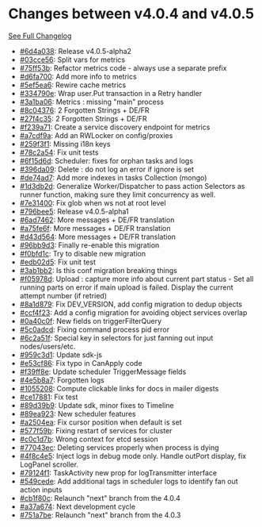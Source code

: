 # Changes between v4.0.4 and v4.0.5

[See Full Changelog](https://github.com/pydio/cells/compare/v4.0.4...v4.0.5)

- [#6d4a038](https://github.com/pydio/cells/commit/6d4a03831de934b23fe5430c48cce61c454c0a97): Release v4.0.5-alpha2
- [#03cce56](https://github.com/pydio/cells/commit/03cce56864a0db71b3db3cfb378b98b39c940b1c): Split vars for metrics
- [#75ff53b](https://github.com/pydio/cells/commit/75ff53bf6cc76ebc73e3e0a24cc8171649b134a0): Refactor metrics code - always use a separate prefix
- [#d6fa700](https://github.com/pydio/cells/commit/d6fa700c74e4a7b440c03eac204a156ed7acd16f): Add more info to metrics
- [#5ef5ea6](https://github.com/pydio/cells/commit/5ef5ea622c433d5c92d077b6b0880efa4255cecd): Rewire cache metrics
- [#334790e](https://github.com/pydio/cells/commit/334790e1e8b75d25d27ca3ee66b5d6c95b1dd32f): Wrap user.Put transaction in a Retry handler
- [#3a1ba06](https://github.com/pydio/cells/commit/3a1ba06e980d61a87e9f6e18ea3d8395bf84c35b): Metrics : missing "main" process
- [#8c04376](https://github.com/pydio/cells/commit/8c043763088c798888b5bf27d8ae762d887a0beb): 2 Forgotten Strings + DE/FR
- [#27f4c35](https://github.com/pydio/cells/commit/27f4c35fb7302cc3fc437a5883be0bff5fc17265): 2 Forgotten Strings + DE/FR
- [#f239a71](https://github.com/pydio/cells/commit/f239a71ed9870e50d4e1fa52a938a03f009e9a1a): Create a service discovery endpoint for metrics
- [#a7cdf9a](https://github.com/pydio/cells/commit/a7cdf9a712c8ef8237c7163be34287b02dc711aa): Add an RWLocker on config/proxies
- [#259f3f1](https://github.com/pydio/cells/commit/259f3f1cb4c83fe226b8c7744bfaad297377effc): Missing i18n keys
- [#78c2a54](https://github.com/pydio/cells/commit/78c2a54fbb41adb1315f8f5c972210f430341e61): Fix unit tests
- [#6f15d6d](https://github.com/pydio/cells/commit/6f15d6d18a46f55af7083e1458f6cea379f28e26): Scheduler: fixes for orphan tasks and logs
- [#396da09](https://github.com/pydio/cells/commit/396da09b04538af47298b81547696e7a0351f943): Delete : do not log an error if ignore is set
- [#de74ad7](https://github.com/pydio/cells/commit/de74ad7df9e459d6d01c4777d3cb6ca405b307d4): Add more indexes in tasks Collection (mongo)
- [#1d3db2d](https://github.com/pydio/cells/commit/1d3db2d100150a0fbfa059587dc0683bc6794b31): Generalize Worker/Dispatcher to pass action Selectors as runner function, making sure they limit concurrency as well.
- [#7e31400](https://github.com/pydio/cells/commit/7e31400c0b0e6a1abd780d6a89bee072d838a615): Fix glob when ws not at root level
- [#796bee5](https://github.com/pydio/cells/commit/796bee5cedce7b620e58052fbddb2e09f7b5e019): Release v4.0.5-alpha1
- [#6ad7462](https://github.com/pydio/cells/commit/6ad746284ec20a3f40e0fce9abf5abe57b15710c): More messages + DE/FR translation
- [#a75fe6f](https://github.com/pydio/cells/commit/a75fe6f9354b3fd0d6bd4c6597adac406d9fa53a): More messages + DE/FR translation
- [#d43d564](https://github.com/pydio/cells/commit/d43d5646febdc381f2bad5083960dcd5b383ef39): More messages + DE/FR translation
- [#96bb9d3](https://github.com/pydio/cells/commit/96bb9d327a03c3101401183289f08a3e4f7e3869): Finally re-enable this migration
- [#f0bfd1c](https://github.com/pydio/cells/commit/f0bfd1cc3113dd5248c7ef78c4d98d4f64e987c7): Try to disable new migration
- [#edb02d5](https://github.com/pydio/cells/commit/edb02d56a9cfcfa097ea2e4303e17f9bed1fbe01): Fix unit test
- [#3ab1bb2](https://github.com/pydio/cells/commit/3ab1bb21cb6bdd3717de589e91b2275c8a2388af): Is this conf migration breaking things
- [#f05978d](https://github.com/pydio/cells/commit/f05978d1cec6c2cffd80d74774bb46786351b8bc): Upload : capture more info about current part status - Set all running parts on error if main upload is failed. Display the current attempt number (if retried)
- [#8a1d879](https://github.com/pydio/cells/commit/8a1d879ffb8a568d5c707dcc00c2be09b6d9f780): Fix DEV_VERSION, add config migration to dedup objects
- [#ccf4f23](https://github.com/pydio/cells/commit/ccf4f237709d14eaa94474d8c9b2d1ee4a77918c): Add a config migration for avoiding object services overlap
- [#0a40c0f](https://github.com/pydio/cells/commit/0a40c0f347ef4c65a6825439a8c87ab97d66e942): New fields on triggerFilterQuery
- [#5c0adcd](https://github.com/pydio/cells/commit/5c0adcd32341fd58307b2ce56d14d0c0d39f01b9): Fixing command process pid error
- [#6c2a51f](https://github.com/pydio/cells/commit/6c2a51f407b31b65d1ad9c0919ae7528e170a070): Special key in selectors for just fanning out input nodes/users/etc.
- [#959c3d1](https://github.com/pydio/cells/commit/959c3d10e99a4e9c8bc4abc28dd93a2b3890e4c8): Update sdk-js
- [#e53cf86](https://github.com/pydio/cells/commit/e53cf8602d9f4f121db581f91f97b59c3fe544e3): Fix typo in CanApply code
- [#f39ff8e](https://github.com/pydio/cells/commit/f39ff8e111a769ccad9ff911a526fec56a1e07cf): Update scheduler TriggerMessage fields
- [#4e5b8a7](https://github.com/pydio/cells/commit/4e5b8a71cdcdb62c0c3be84fabc40273e4e0c3bf): Forgotten logs
- [#1055208](https://github.com/pydio/cells/commit/1055208b0a490e0c82032e0d319a8b680f3f44c8): Compute clickable links for docs in mailer digests
- [#ce17881](https://github.com/pydio/cells/commit/ce1788187936c7d84564255614af0f9672fb3a26): Fix test
- [#89d39b9](https://github.com/pydio/cells/commit/89d39b91a6fc0c27293c8277aeb728a9d3e788b7): Update sdk, minor fixes to Timeline
- [#89ea923](https://github.com/pydio/cells/commit/89ea9238a291d8f25b6b5790ae5e1301048854cf): New scheduler features
- [#a2504ea](https://github.com/pydio/cells/commit/a2504ea0be6f190b637c0480ba3d6f3e51d198ae): Fix cursor position when default is set
- [#577f59b](https://github.com/pydio/cells/commit/577f59b019c3fe3f4e05085d472d3c46f6235621): Fixing restart of services for cluster
- [#c0c1d7b](https://github.com/pydio/cells/commit/c0c1d7b333dc5245448c3aa05e0042eecdf2a804): Wrong context for etcd session
- [#77043ec](https://github.com/pydio/cells/commit/77043ec106f437647d0494c3f9698723da175db8): Deleting services properly when process is dying
- [#4f8c4e5](https://github.com/pydio/cells/commit/4f8c4e52efdf412261e78b408cd2375d02cfac10): Inject logs in debug mode only. Handle outPort display, fix LogPanel scroller.
- [#79124f1](https://github.com/pydio/cells/commit/79124f19ee699620332d351c111fa655b8d308ca): TaskActivity new prop for logTransmitter interface
- [#549cede](https://github.com/pydio/cells/commit/549cede87bddb1e579cc6b454961d841026de2b3): Add additional tags in scheduler logs to identify fan out action inputs
- [#cb1f80c](https://github.com/pydio/cells/commit/cb1f80cb49f80bac18ac24581cdd4ad01df8496a): Relaunch "next" branch from the 4.0.4
- [#a37a674](https://github.com/pydio/cells/commit/a37a674669901b4cbbbfca21cf65560248f53380): Next development cycle
- [#751a7be](https://github.com/pydio/cells/commit/751a7beeccdde227fb60e072406554a96eacd074): Relaunch "next" branch from the 4.0.3
